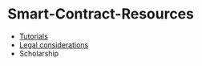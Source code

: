 # Smart-Contract-Resources

- [Tutorials](https://github.com/ErichDylus/Smart-Contract-Resources/blob/master/Build.md)
- [Legal considerations](https://github.com/ErichDylus/Smart-Contract-Resources/blob/master/Legal.md)
- Scholarship
